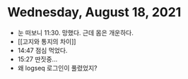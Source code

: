 # Wednesday, August 18, 2021
- 눈 떠보니 11:30. 망했다. 근데 몸은 개운하다.
- [[고지와 통지의 차이]]
- 14:47 점심 먹었다.
- 15:27 딴짓중...
- 왜 logseq 로그인이 풀렸었지?